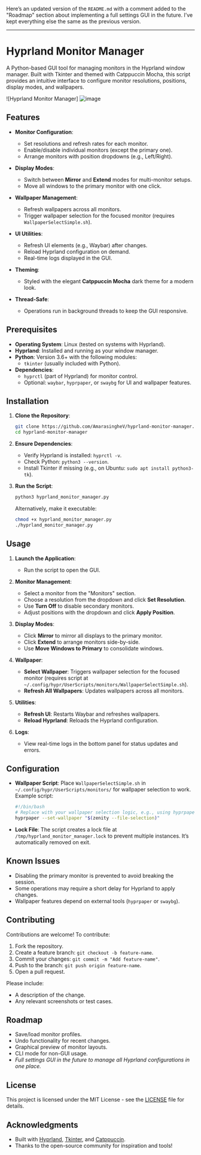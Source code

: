 Here’s an updated version of the `README.md` with a comment added to the "Roadmap" section about implementing a full settings GUI in the future. I’ve kept everything else the same as the previous version.

---

# Hyprland Monitor Manager

A Python-based GUI tool for managing monitors in the Hyprland window manager. Built with Tkinter and themed with Catppuccin Mocha, this script provides an intuitive interface to configure monitor resolutions, positions, display modes, and wallpapers.

![Hyprland Monitor Manager]
![image](https://github.com/user-attachments/assets/f265d155-fab5-4c8a-9383-2d3677d7193f)


## Features

- **Monitor Configuration**:
  - Set resolutions and refresh rates for each monitor.
  - Enable/disable individual monitors (except the primary one).
  - Arrange monitors with position dropdowns (e.g., Left/Right).

- **Display Modes**:
  - Switch between **Mirror** and **Extend** modes for multi-monitor setups.
  - Move all windows to the primary monitor with one click.

- **Wallpaper Management**:
  - Refresh wallpapers across all monitors.
  - Trigger wallpaper selection for the focused monitor (requires `WallpaperSelectSimple.sh`).

- **UI Utilities**:
  - Refresh UI elements (e.g., Waybar) after changes.
  - Reload Hyprland configuration on demand.
  - Real-time logs displayed in the GUI.

- **Theming**:
  - Styled with the elegant **Catppuccin Mocha** dark theme for a modern look.

- **Thread-Safe**:
  - Operations run in background threads to keep the GUI responsive.

## Prerequisites

- **Operating System**: Linux (tested on systems with Hyprland).
- **Hyprland**: Installed and running as your window manager.
- **Python**: Version 3.6+ with the following modules:
  - `tkinter` (usually included with Python).
- **Dependencies**: 
  - `hyprctl` (part of Hyprland) for monitor control.
  - Optional: `waybar`, `hyprpaper`, or `swaybg` for UI and wallpaper features.

## Installation

1. **Clone the Repository**:
   ```bash
   git clone https://github.com/AmarasingheV/hyprland-monitor-manager.git
   cd hyprland-monitor-manager
   ```

2. **Ensure Dependencies**:
   - Verify Hyprland is installed: `hyprctl -v`.
   - Check Python: `python3 --version`.
   - Install Tkinter if missing (e.g., on Ubuntu: `sudo apt install python3-tk`).

3. **Run the Script**:
   ```bash
   python3 hyprland_monitor_manager.py
   ```

   Alternatively, make it executable:
   ```bash
   chmod +x hyprland_monitor_manager.py
   ./hyprland_monitor_manager.py
   ```

## Usage

1. **Launch the Application**:
   - Run the script to open the GUI.

2. **Monitor Management**:
   - Select a monitor from the "Monitors" section.
   - Choose a resolution from the dropdown and click **Set Resolution**.
   - Use **Turn Off** to disable secondary monitors.
   - Adjust positions with the dropdown and click **Apply Position**.

3. **Display Modes**:
   - Click **Mirror** to mirror all displays to the primary monitor.
   - Click **Extend** to arrange monitors side-by-side.
   - Use **Move Windows to Primary** to consolidate windows.

4. **Wallpaper**:
   - **Select Wallpaper**: Triggers wallpaper selection for the focused monitor (requires script at `~/.config/hypr/UserScripts/monitors/WallpaperSelectSimple.sh`).
   - **Refresh All Wallpapers**: Updates wallpapers across all monitors.

5. **Utilities**:
   - **Refresh UI**: Restarts Waybar and refreshes wallpapers.
   - **Reload Hyprland**: Reloads the Hyprland configuration.

6. **Logs**:
   - View real-time logs in the bottom panel for status updates and errors.


## Configuration

- **Wallpaper Script**: Place `WallpaperSelectSimple.sh` in `~/.config/hypr/UserScripts/monitors/` for wallpaper selection to work. Example script:
  ```bash
  #!/bin/bash
  # Replace with your wallpaper selection logic, e.g., using hyprpaper
  hyprpaper --set-wallpaper "$(zenity --file-selection)"
  ```

- **Lock File**: The script creates a lock file at `/tmp/hyprland_monitor_manager.lock` to prevent multiple instances. It’s automatically removed on exit.

## Known Issues

- Disabling the primary monitor is prevented to avoid breaking the session.
- Some operations may require a short delay for Hyprland to apply changes.
- Wallpaper features depend on external tools (`hyprpaper` or `swaybg`).

## Contributing

Contributions are welcome! To contribute:

1. Fork the repository.
2. Create a feature branch: `git checkout -b feature-name`.
3. Commit your changes: `git commit -m "Add feature-name"`.
4. Push to the branch: `git push origin feature-name`.
5. Open a pull request.

Please include:
- A description of the change.
- Any relevant screenshots or test cases.

## Roadmap

- Save/load monitor profiles.
- Undo functionality for recent changes.
- Graphical preview of monitor layouts.
- CLI mode for non-GUI usage.
- *Full settings GUI in the future to manage all Hyprland configurations in one place.*

## License

This project is licensed under the MIT License - see the [LICENSE](LICENSE) file for details.

## Acknowledgments

- Built with [Hyprland](https://hyprland.org/), [Tkinter](https://docs.python.org/3/library/tkinter.html), and [Catppuccin](https://github.com/catppuccin/catppuccin).
- Thanks to the open-source community for inspiration and tools!
